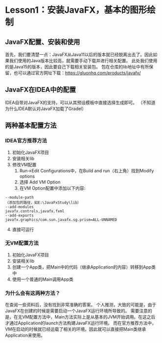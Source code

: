 # Lesson1：安装JavaFX，基本的图形绘制

## JavaFX配置、安装和使用
首先，我们要清楚一点：JavaFX从Java11以后的版本就已经脱离出去了。因此如果我们使用的Java版本比较高，就需要手动下载并进行相关配置。
此处我们使用的是Java15的版本，因此要自己下载相关安装包。
包在仓库的lib地址中有所保留，也可以通过官方网址下载：https://gluonhq.com/products/javafx/

## JavaFX在IDEA中的配置
IDEA自带对JavaFX的支持，可以从其预设模板中直接选择生成即可。
（不知道为什么IDEA默认对JavaFX加载了Gradel）

## 两种基本配置方法

### IDEA官方推荐方法
1. 初始化JavaFX项目
2. 安装相关lib
3. 修改VM配置
    1. Run->Edit Configurations中，在Build and run（右上角）找到Modify options
    2. 选择 Add VM Option
    3. 在VM Option配置中添加以下内容:
       
````
--module-path
（添加包的路径，如E:\JavaFxStudy\lib） 
--add-modules 
javafx.controls,javafx.fxml
--add-exports
javafx.graphics/com.sun.javafx.sg.prism=ALL-UNNAMED
````
4. 直接可运行

### 无VM配置方法
1. 初始化JavaFX项目
2. 安装相关lib
3. 创建一个App类，把Main中的代码（继承Application的内容）转移到App类中
4. 使用一个普通的Main调用App类

### 为什么会有这两种方法？
在查阅一些资料后，没有找到非常准确的答案。
个人推测，大致的可能是，由于JavaFX在创建的时候是需要启动一个JavaFX运行环境所导致的。
需要注意的是，在无VM配置方法中，Main方法实际上是从基本的JVM开始调用。在这之后才通过Application的launch方法构建JavaFX运行环境。
而在官方推荐方法中，VM在启动的时候就已经运载了相关的环境。因此就可以直接把Main类继承Application来使用。
